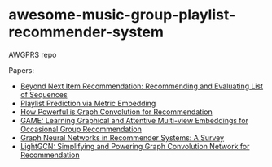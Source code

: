 # awesome-music-group-playlist-recommender-system
AWGPRS repo

Papers:

* [Beyond Next Item Recommendation: Recommending and Evaluating List of Sequences](https://arxiv.org/pdf/2008.13281.pdf)
* [Playlist Prediction via Metric Embedding](https://dl.acm.org/doi/pdf/10.1145/2339530.2339643)
* [How Powerful is Graph Convolution for Recommendation](https://arxiv.org/pdf/2108.07567.pdf)
* [GAME: Learning Graphical and Attentive Multi-view Embeddings for Occasional Group Recommendation](https://dl.acm.org/doi/epdf/10.1145/3397271.3401064)
* [Graph Neural Networks in Recommender Systems: A Survey](https://arxiv.org/pdf/2011.02260.pdf)
* [LightGCN:  Simplifying and Powering Graph Convolution Network for Recommendation](https://arxiv.org/pdf/2002.02126.pdf)

